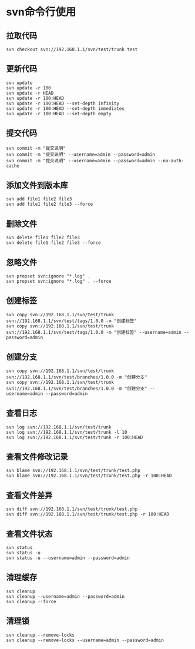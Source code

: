 # svn命令行使用

## 拉取代码
```shell
svn checkout svn://192.168.1.1/svn/test/trunk test
```

## 更新代码
```shell
svn update
svn update -r 100
svn update -r HEAD
svn update -r 100:HEAD
svn update -r 100:HEAD --set-depth infinity
svn update -r 100:HEAD --set-depth immediates
svn update -r 100:HEAD --set-depth empty
```

## 提交代码
```shell
svn commit -m "提交说明"
svn commit -m "提交说明" --username=admin --password=admin
svn commit -m "提交说明" --username=admin --password=admin --no-auth-cache
```

## 添加文件到版本库

```shell
svn add file1 file2 file3
svn add file1 file2 file3 --force
```
## 删除文件
```shell
svn delete file1 file2 file3
svn delete file1 file2 file3 --force
```

## 忽略文件
```shell
svn propset svn:ignore "*.log" .
svn propset svn:ignore "*.log" . --force
```

## 创建标签
```shell
svn copy svn://192.168.1.1/svn/test/trunk svn://192.168.1.1/svn/test/tags/1.0.0 -m "创建标签"
svn copy svn://192.168.1.1/svn/test/trunk svn://192.168.1.1/svn/test/tags/1.0.0 -m "创建标签" --username=admin --password=admin
```

## 创建分支
```shell
svn copy svn://192.168.1.1/svn/test/trunk svn://192.168.1.1/svn/test/branches/1.0.0 -m "创建分支"
svn copy svn://192.168.1.1/svn/test/trunk svn://192.168.1.1/svn/test/branches/1.0.0 -m "创建分支" --username=admin --password=admin
```

## 查看日志

```shell
svn log svn://192.168.1.1/svn/test/trunk
svn log svn://192.168.1.1/svn/test/trunk -l 10
svn log svn://192.168.1.1/svn/test/trunk -r 100:HEAD
```

## 查看文件修改记录
```shell
svn blame svn://192.168.1.1/svn/test/trunk/test.php
svn blame svn://192.168.1.1/svn/test/trunk/test.php -r 100:HEAD
```

## 查看文件差异
```shell
svn diff svn://192.168.1.1/svn/test/trunk/test.php
svn diff svn://192.168.1.1/svn/test/trunk/test.php -r 100:HEAD
```

## 查看文件状态
```shell
svn status
svn status -u
svn status -u --username=admin --password=admin
```

## 清理缓存
```shell
svn cleanup
svn cleanup --username=admin --password=admin
svn cleanup --force
```

## 清理锁
```shell
svn cleanup --remove-locks
svn cleanup --remove-locks --username=admin --password=admin
```
